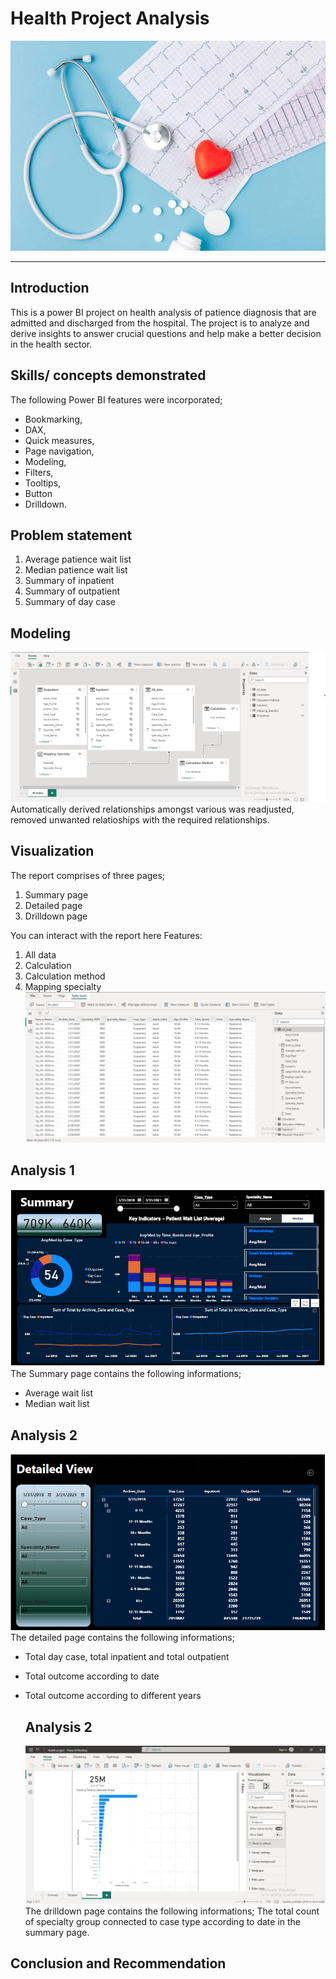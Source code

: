 # Health Project Analysis

![](https://github.com/Chuksdgreat/Health-Project/blob/main/depositphotos_178964966-stock-photo-stethoscope-paper-cardiogram-scattered-pills.jpg)
___
## Introduction 
This is a power BI project on health analysis of patience diagnosis that are admitted and discharged from the hospital. The project is to analyze and derive insights to answer crucial questions and help make a better decision in the health sector. 

## Skills/ concepts demonstrated 
The following Power BI features were incorporated;
- Bookmarking,
- DAX,
- Quick measures,
- Page navigation,
- Modeling,
- Filters,
- Tooltips,
- Button
- Drilldown. 

## Problem statement
1.	Average patience wait list
2.	Median patience wait list 
3.	Summary of inpatient
4.	Summary of outpatient 
5.	Summary of day case

## Modeling
![](https://github.com/Chuksdgreat/Health-Project/blob/main/Modeling%20.png)
Automatically derived relationships amongst various was readjusted, removed unwanted relatioships with the required relationships. 

## Visualization 
The report comprises of three pages;
1. Summary page
2. Detailed page
3. Drilldown page

You can interact with the report here 
Features:
1. All data
2. Calculation
3. Calculation method
4. Mapping specialty
![](https://github.com/Chuksdgreat/Health-Project/blob/main/Data.png)

## Analysis 1

![](https://github.com/Chuksdgreat/Health-Project/blob/main/summary.png)
The Summary page contains the following informations;
- Average wait list
- Median wait list

## Analysis 2

![](https://github.com/Chuksdgreat/Health-Project/blob/main/detailed%20view.png)
The detailed page contains the following informations;
- Total day case, total inpatient and total outpatient
- Total outcome according to date
- Total outcome according to different years

  ## Analysis 2
  
  ![](https://github.com/Chuksdgreat/Health-Project/blob/main/drilldown.png)
  The drilldown page contains the following informations;
  The total count of specialty group connected to case type according to date in the summary page.


## Conclusion and Recommendation 
